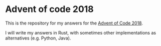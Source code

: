 # Advent of code 2018

This is the repository for my answers for the [Advent of Code 2018](https://adventofcode.com/2018).

I will write my answers in Rust, with sometimes other implementations as alternatives (e.g. Python, Java).
